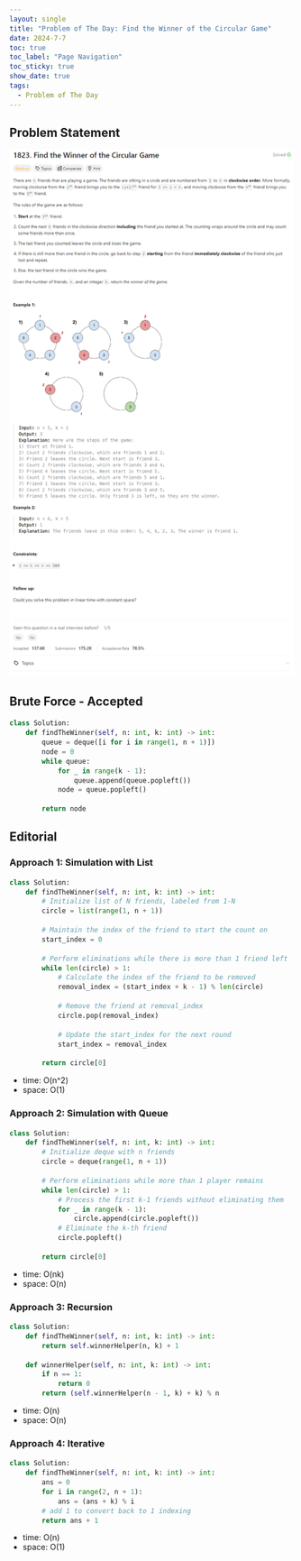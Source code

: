 ```yaml
---
layout: single
title: "Problem of The Day: Find the Winner of the Circular Game"
date: 2024-7-7
toc: true
toc_label: "Page Navigation"
toc_sticky: true
show_date: true
tags:
  - Problem of The Day
---
```


## Problem Statement

![1823](/assets/images/2024-07-07_20-28-21-1823.png)

## Brute Force - Accepted

```python
class Solution:
    def findTheWinner(self, n: int, k: int) -> int:
        queue = deque([i for i in range(1, n + 1)])
        node = 0
        while queue:
            for _ in range(k - 1):
                queue.append(queue.popleft())
            node = queue.popleft()

        return node
```

## Editorial

### Approach 1: Simulation with List

```python
class Solution:
    def findTheWinner(self, n: int, k: int) -> int:
        # Initialize list of N friends, labeled from 1-N
        circle = list(range(1, n + 1))

        # Maintain the index of the friend to start the count on
        start_index = 0

        # Perform eliminations while there is more than 1 friend left
        while len(circle) > 1:
            # Calculate the index of the friend to be removed
            removal_index = (start_index + k - 1) % len(circle)

            # Remove the friend at removal_index
            circle.pop(removal_index)

            # Update the start_index for the next round
            start_index = removal_index

        return circle[0]
```

- time: O(n^2)
- space: O(1)

### Approach 2: Simulation with Queue

```python
class Solution:
    def findTheWinner(self, n: int, k: int) -> int:
        # Initialize deque with n friends
        circle = deque(range(1, n + 1))

        # Perform eliminations while more than 1 player remains
        while len(circle) > 1:
            # Process the first k-1 friends without eliminating them
            for _ in range(k - 1):
                circle.append(circle.popleft())
            # Eliminate the k-th friend
            circle.popleft()

        return circle[0]
```

- time: O(nk)
- space: O(n)

### Approach 3: Recursion

```python
class Solution:
    def findTheWinner(self, n: int, k: int) -> int:
        return self.winnerHelper(n, k) + 1

    def winnerHelper(self, n: int, k: int) -> int:
        if n == 1:
            return 0
        return (self.winnerHelper(n - 1, k) + k) % n
```

- time: O(n)
- space: O(n)

### Approach 4: Iterative

```python
class Solution:
    def findTheWinner(self, n: int, k: int) -> int:
        ans = 0
        for i in range(2, n + 1):
            ans = (ans + k) % i
        # add 1 to convert back to 1 indexing
        return ans + 1
```

- time: O(n)
- space: O(1)
